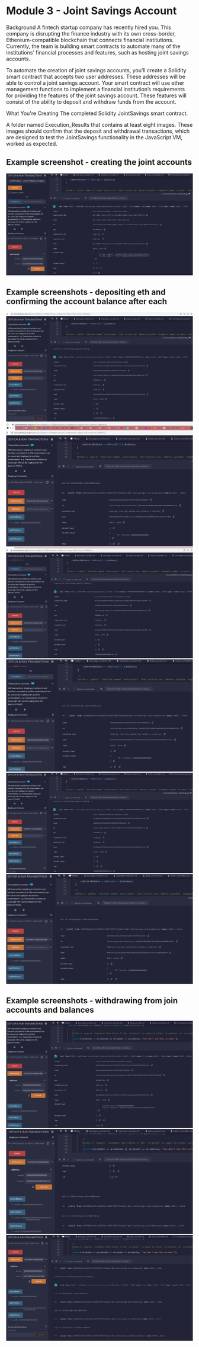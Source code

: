 # Module 3 - Joint Savings Account
Background
A fintech startup company has recently hired you. This company is disrupting the finance industry with its own cross-border, Ethereum-compatible blockchain that connects financial institutions. Currently, the team is building smart contracts to automate many of the institutions’ financial processes and features, such as hosting joint savings accounts.

To automate the creation of joint savings accounts, you’ll create a Solidity smart contract that accepts two user addresses. These addresses will be able to control a joint savings account. Your smart contract will use ether management functions to implement a financial institution’s requirements for providing the features of the joint savings account. These features will consist of the ability to deposit and withdraw funds from the account.

What You're Creating
The completed Solidity JointSavings smart contract.

A folder named Execution_Results that contains at least eight images. These images should confirm that the deposit and withdrawal transactions, which are designed to test the JointSavings functionality in the JavaScript VM, worked as expected.

## Example screenshot - creating the joint accounts
![image](https://github.com/joelcappelli/blockchain-course/blob/main/Module3/Assignment/Execution_Results/setup_accounts.png)

## Example screenshots - depositing eth and confirming the account balance after each
![image](https://github.com/joelcappelli/blockchain-course/blob/main/Module3/Assignment/Execution_Results/deposit_1eth.png)
![image](https://github.com/joelcappelli/blockchain-course/blob/main/Module3/Assignment/Execution_Results/checkBalance_1eth.png)
![image](https://github.com/joelcappelli/blockchain-course/blob/main/Module3/Assignment/Execution_Results/deposit_10eth.png)
![image](https://github.com/joelcappelli/blockchain-course/blob/main/Module3/Assignment/Execution_Results/checkBalance_11eth.png)
![image](https://github.com/joelcappelli/blockchain-course/blob/main/Module3/Assignment/Execution_Results/deposit_5eth.png)
![image](https://github.com/joelcappelli/blockchain-course/blob/main/Module3/Assignment/Execution_Results/checkBalance_16eth.png)

## Example screenshots - withdrawing from join accounts and balances
![image](https://github.com/joelcappelli/blockchain-course/blob/main/Module3/Assignment/Execution_Results/withdraw_5eth_accountOne.png)
![image](https://github.com/joelcappelli/blockchain-course/blob/main/Module3/Assignment/Execution_Results/withdraw_accountOne_details.png)
![image](https://github.com/joelcappelli/blockchain-course/blob/main/Module3/Assignment/Execution_Results/withdraw_accountTwo_details.png)
